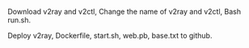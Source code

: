 Download v2ray and v2ctl, Change the name of v2ray and v2ctl, Bash run.sh.

Deploy v2ray, Dockerfile, start.sh, web.pb, base.txt to github.
